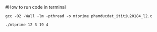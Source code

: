 #How to run code in terminal

```
gcc -O2 -Wall -lm -pthread -o mtprime phamducdat_ititiu20184_l2.c
```

```
./mtprime 12 3 19 4
```
